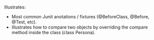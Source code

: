 
Illustrates: 
- Most common Junit anotations / fixtures (@BeforeClass, @Before, @Test, etc).
- Illustrates how to compare two objects by overriding the compare method inside the class (class Persona).
